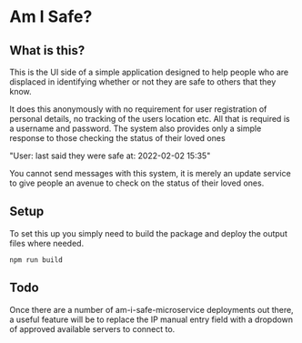 # Am I Safe?

## What is this?
This is the UI side of a simple application designed to help people who are displaced in identifying whether or not they are safe to others that they know. 

It does this anonymously with no requirement for user registration of personal details, no tracking of the users location etc. All that is required is a username and password. The system also provides only a simple response to those checking the status of their loved ones

"User: <username> last said they were safe at: 2022-02-02 15:35"

You cannot send messages with this system, it is merely an update service to give people an avenue to check on the status of their loved ones. 

## Setup
To set this up you simply need to build the package and deploy the output files where needed. 
```
npm run build
```

## Todo
Once there are a number of am-i-safe-microservice deployments out there, a useful feature will be to replace the IP manual entry field with a dropdown of approved available servers to connect to.